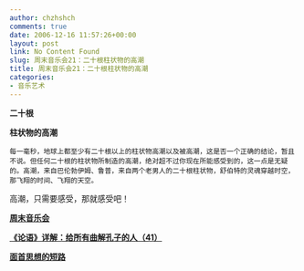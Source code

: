 ```yaml
---
author: chzhshch
comments: true
date: 2006-12-16 11:57:26+00:00
layout: post
link: No Content Found
slug: 周末音乐会21：二十根柱状物的高潮
title: 周末音乐会21：二十根柱状物的高潮
categories:
- 音乐艺术
---
```


			

                   

**二十根**

**柱状物的高潮**

                                              

    每一毫秒，地球上都至少有二十根以上的柱状物高潮以及被高潮，这是否一个正确的结论，暂且不说。但任何二十根的柱状物所制造的高潮，绝对超不过你现在所能感受到的，这一点是无疑的。高潮，来自巴伦勃伊姆、鲁普，来自两个老男人的二十根柱状物，舒伯特的灵魂穿越时空，那飞翔的时间、飞翔的天空。

   高潮，只需要感受，那就感受吧！

[**周末音乐会**](http://blog.sina.com.cn/u/486e105c0100056e)

[**《论语》详解：给所有曲解孔子的人（41）**](http://blog.sina.com.cn/u/486e105c010007nc)

[**面首思想的短路**](http://blog.sina.com.cn/u/486e105c010007om)
